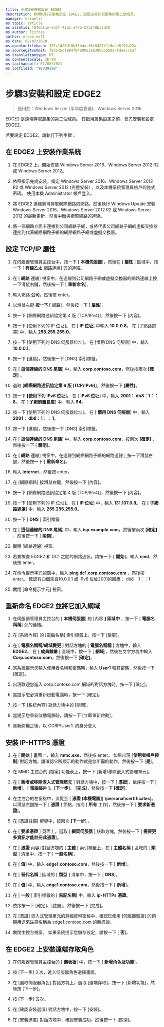 ```yaml
---
title: 步驟3安裝和設定 EDGE2
description: 瞭解如何安裝和設定 EDGE2，這是遠端存取叢集的第二個成員。
manager: brianlic
ms.topic: article
ms.assetid: f04eb11e-ed5f-42a1-a77b-57a248ba2d10
ms.author: lizross
author: eross-msft
ms.date: 08/07/2020
ms.openlocfilehash: 191c1d20d18b35bdac36f6421f1f6eda5f99a72a
ms.sourcegitcommit: f8da45df984f0400922a8306855b0adfdaec71af
ms.translationtype: MT
ms.contentlocale: zh-TW
ms.lasthandoff: 01/08/2021
ms.locfileid: "98039298"
---
```

# <a name="step-3-install-and-configure-edge2"></a>步驟3安裝和設定 EDGE2

>適用於：Windows Server (半年度管道)、Windows Server 2016

EDGE2 是遠端存取叢集的第二個成員。 在啟用叢集設定之前，會先安裝和設定 EDGE2。

若要設定 EDGE2，請執行下列步驟：

## <a name="install-the-operating-system-on-edge2"></a><a name="installOS"></a>在 EDGE2 上安裝作業系統

1.  在 EDGE2 上，開始安裝 Windows Server 2016、Windows Server 2012 R2 或 Windows Server 2012。

2.  依照指示完成安裝，指定 Windows Server 2016、Windows Server 2012 R2 或 Windows Server 2012 (完整安裝) ，以及本機系統管理員帳戶的強式密碼。 使用本機 Administrator 帳戶登入。

3.  將 EDGE2 連線到可存取網際網路的網路，然後執行 Windows Update 安裝 Windows Server 2016、Windows Server 2012 R2 或 Windows Server 2012 的最新更新，然後中斷與網際網路的連線。

4.  將一個網路介面卡連接到公司網路子網，或將代表公司網路子網的虛擬交換器連接到代表網際網路子網的網際網路子網或虛擬交換器。

## <a name="configure-tcpip-properties"></a><a name="TCP"></a>設定 TCP/IP 屬性

1.  在伺服器管理員主控台中，按一下 [ **本機伺服器**]，然後在 [ **屬性** ] 區域中，按一下 [ **有線乙太** 網路連線] 旁的連結。

2.  在 [ **網路** 連線] 視窗中，在連線到公司網路子網或虛擬交換器的網路連線上按一下滑鼠右鍵，然後按一下 [ **重新命名**]。

3.  輸入網路 **公司**，然後按 enter。

4.  以滑鼠右鍵 **按一下 [** 網路]，然後按一下 [ **屬性**]。

5.  按一下 [網際網路通訊協定第 4 版 (TCP/IPv4)]，然後按一下 [內容]。

6.  按一下 [使用下列的 IP 位址]。 在 [ **IP 位址**] 中輸入 **10.0.0.8**。 在 [子網路遮罩] 中，輸入 **255.255.255.0**。

7.  按一下 [使用下列的 DNS 伺服器位址]。 在 [慣用 DNS 伺服器] 中，輸入 **10.0.0.1**。

8.  按一下 [進階]，然後按一下 [DNS] 索引標籤。

9. 在 [ **這個連線的 DNS 尾碼**] 中，輸入 **corp.contoso.com**，然後按兩次 **[確定]** 。

10. 選取 **[網際網路通訊協定第 6 版 (TCP/IPv6)]**，然後按一下 **[屬性]**。

11. 按一下 **[使用下列 IPv6 位址**]。 在 [ **IPv6 位址**] 中，輸入 **2001： db8：1：： 8**。 在 [ **子網前置長度**] 中，輸入 **64**。

12. 按一下 [使用下列的 DNS 伺服器位址]。 在 [ **慣用 DNS 伺服器**] 中，輸入 **2001： db8：1：： 1**。

13. 按一下 [進階]，然後按一下 [DNS] 索引標籤。

14. 在 [ **這個連線的 DNS 尾碼**] 中，輸入 **corp.contoso.com**，按兩次 **[確定]** ，然後按一下 [ **關閉**]。

15. 在 [ **網路** 連線] 視窗中，在連線到網際網路子網的網路連線上按一下滑鼠右鍵，然後按一下 [ **重新命名**]。

16. 輸入 **Internet**，然後按 enter。

17. 在 [網際網路] 按滑鼠右鍵，然後按一下 [內容]。

18. 按一下 [網際網路通訊協定第 4 版 (TCP/IPv4)]，然後按一下 [內容]。

19. 按一下 [使用下列的 IP 位址]。 在 [ **IP 位址**] 中，輸入 **131.107.0.8**。 在 [ **子網路遮罩**] 中，輸入 **255.255.255.0**。

20. 按一下 [ **DNS** ] 索引標籤

21. 在 [ **這個連線的 DNS 尾碼**] 中，輸入 **isp.example.com**，然後按兩次 **[確定]** ，然後按一下 [ **關閉**]。

22. 關閉 [網路連線] 視窗。

23. 若要檢查 EDGE2 和 DC1 之間的網路通訊，請按一下 [ **開始**]，輸入 **cmd**，然後按 enter。

24. 在命令提示字元視窗中，輸入 **ping dc1.corp.contoso.com** ，然後按 enter。 確認有四個來自10.0.0.1 或 IPv6 位址2001的回應： db8：1：：1

25. 關閉 [命令提示字元] 視窗。

## <a name="rename-edge2-and-join-it-to-the-domain"></a><a name="rename"></a>重新命名 EDGE2 並將它加入網域

1.  在伺服器管理員主控台的 [ **本機伺服器**] 的 [內容 **] 區域中** ，按一下 [ **電腦名稱稱**] 旁的連結。

2.  在 [系統內容] 的 [電腦名稱] 索引標籤上，按一下 [變更]。

3.  在 [ **電腦名稱稱/網域變更** ] 對話方塊的 [ **電腦名稱稱** ] 方塊中，輸入 **EDGE2**。 在 [ **成員隸屬** ] 區域中，按一下 [ **網域**]，然後在文字方塊中輸入 **Corp.contoso.com**，然後按一下 **[確定]**。

4.  當系統提示您輸入使用者名稱和密碼時，輸入 **User1** 和其密碼，然後按一下 [確定]。

5.  出現歡迎您進入 corp.contoso.com 網域的對話方塊時，按一下 [確定]。

6.  當提示您必須重新啟動電腦時，按一下 [確定]。

7.  按一下 [系統內容] 對話方塊中的 [關閉]。

8.  當提示您重新啟動電腦時，請按一下 [立即重新啟動]。

9. 重新開機之後，以 CORP\User1. 的身分登入

## <a name="install-the-ip-https-certificate"></a><a name="IPHTTPSCert"></a>安裝 IP-HTTPS 憑證

1.  在 [ **開始** ] 畫面上，輸入 **mmc.exe**，然後按 enter。 如果出現 [**使用者帳戶控制**] 對話方塊，請確認它所顯示的動作就是您所需的動作，然後按一下 [**是**]。

2.  在 MMC 主控台的 [檔案] 功能表上，按一下 [新增/移除嵌入式管理單元]。

3.  在 [ **新增或移除嵌入式管理單元** ] 對話方塊中，按一下 [ **憑證**]，依序按一下 [ **新增**]、[ **電腦帳戶** **]、[下一步**]、 **[完成**]，然後按一下 **[確定]**。

4.  在主控台的左窗格中，流覽至 [ **憑證 (本機電腦]) \personal\certificates**]。 以滑鼠右鍵按一下 [ **憑證** ] 節點，指向 [ **所有** 工作]，然後按一下 [ **要求新憑證**]。

5.  在 [憑證註冊] 嚮導中，按兩次 **[下一步]** 。

6.  在 [ **要求憑證** ] 頁面上，選取 [ **網頁伺服器** ] 核取方塊，然後按一下 [ **需要更多資訊才能註冊此憑證**]。

7.  在 [ **憑證** 內容] 對話方塊的 [ **主體** ] 索引標籤上，在 [ **主體名稱** ] 區域的 [ **類型** ] 清單中，按一下 [ **一般名稱**]。

8.  在 [ **值**] 中，輸入 **edge1.contoso.com**，然後按一下 [ **新增**]。

9. 在 [ **替代名稱** ] 區域的 [ **類型** ] 清單中，按一下 [ **DNS**]。

10. 在 [ **值**] 中，輸入 **edge1.contoso.com**，然後按一下 [ **新增**]。

11. 在 [ **一般** ] 索引標籤的 [ **易記名稱**] 中，輸入 **ip-HTTPs 憑證**。

12. 依序按一下 [確定]、[註冊]，然後按一下 [完成]。

13. 在 [憑證] 嵌入式管理單元的詳細資料窗格中，確認已使用 [伺服器驗證] 的預期用途來註冊名稱為 edge1.contoso.com 的新憑證。

14. 關閉主控台視窗。 如果系統提示您儲存設定，請按一下 [ **否**]。

## <a name="install-the-remote-access-role-on-edge2"></a><a name="InstallDA"></a>在 EDGE2 上安裝遠端存取角色

1.  在伺服器管理員主控台的 [ **儀表板**] 中，按一下 [ **新增角色及功能**]。

2.  按 [下一步] 3 次，進入伺服器角色選擇畫面。

3.  在 [選取伺服器角色] 對話方塊上，選取 [遠端存取]，按一下 [新增功能]，然後按 [下一步]。

4.  按 [下一步] 五次。

5.  在 [確認安裝選項] 對話方塊中，按一下 [安裝]。

6.  在 [安裝進度] 對話方塊中，確認安裝成功，然後按一下 [關閉]。



